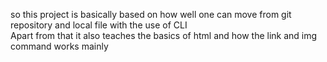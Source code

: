 so this project is basically based on how well one can move from git repository and local file with the use of CLI
<br>
Apart from that it also teaches the basics of html and how the link and img command works mainly
